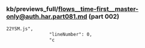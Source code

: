 ### kb/previews_full/flows__time-first__master-only@auth.har.part081.md (part 002)

```md
22YSM.js",
                "lineNumber": 0,
                "c
```

```
